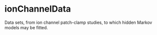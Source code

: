 # ionChannelData
Data sets, from ion channel patch-clamp studies, to which  hidden Markov models may be fitted.
